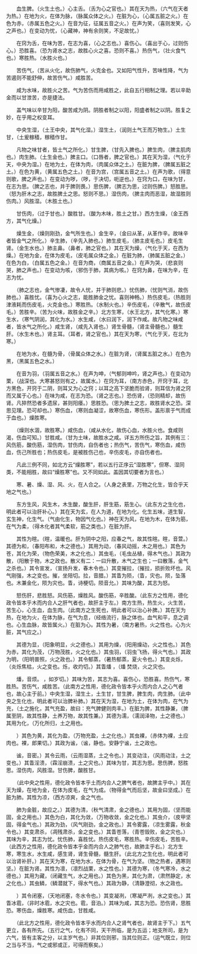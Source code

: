 <!-- { "loadSidebar": true } -->
　　血生脾。（火生土也。）心主舌。（舌为心之官也。）其在天为热，（六气在天者为热。）在地为火，在体为脉，（脉属众体之火。）在脏为心，（心属五脏之火。）在色为赤，（赤属五色之火。）在音为征，征属五音之火。）在声为笑，（喜则发笑，心之声也。）在变动为忧，（心藏神，神有余则笑，不足故忧。）

　　在窍为舌，在味为苦，在志为喜，（心之志也。）喜伤心。（喜出于心，过则伤心。）恐胜喜。（恐为肾水之志，故胜心火之喜。恐则不喜。）热伤气，（壮火食气也。）寒胜热。（水胜火也。）

　　苦伤气，（苦从火化，故伤肺气，火克金也。又如阳气性升，苦味性降，气为苦遏则不能舒伸，故苦伤气。）咸胜苦。

　　咸为水味，故胜火之苦。气为苦伤而用咸胜之，此自五行相制之理。若以辛助金而以甘泄苦，亦是捷法。

　　盖气味以辛甘为阳，酸苦咸为阴。阴胜者制之以阳，阳盛者制之以阴。胜复之妙，在乎用之权变耳。

　　中央生湿，（土王中央，其气化湿。）湿生土，（润则土气王而万物生。）土生甘，（土爰稼穑，稼穑作甘。

　　凡物之味甘者，皆土气之所化。）甘生脾，（甘先入脾也。）脾生肉，（脾主肌肉也。）肉生肺。（土生金也。）脾主口。（口唇者，脾之官也。）其在天为湿，（气化于天，中央为湿。）在地为土，在体为肉，（肉属众体之土。）在脏为脾，（脾属五脏之土。）在色为黄，（黄属五色之土。）在音为宫，（宫属五音之土。）在声为歌，（得意则歌，脾之声也。）在变动为哕，（哕，于决切，呃逆也。）在窍为口，在味为甘，在志为思。（脾之志也，并于脾则畏。）思伤脾，（脾志为思，过则伤脾。）怒胜思。（怒为肝木之志，故胜脾土之思。怒则不思。）湿伤肉，（脾主肉而恶湿，故湿胜则伤肉。）风胜湿。（木胜土也。）

　　甘伤肉，（过于甘也。）酸胜甘。（酸为木味，胜土之甘。）西方生燥，（金王西方，其气化燥。）

　　燥生金，（燥则刚劲，金气所生也。）金生辛，（金曰从革，从革作辛。故味辛者皆金气之所化。）辛生肺，（辛先入肺也。）肺生皮毛，（肺主皮毛也。）皮毛生肾。（金生水也。）肺主鼻。（鼻者，肺之官也。）其在天为燥，（气化于天，在西为燥。）在地为金，在体为皮毛，（皮毛属众体之金。）在脏为肺，（肺属五脏之金。）在色为白，（白属五色之金。）在音为商，（商属五音之金。）在声为哭，（悲哀则哭，肺之声也。）在变动为咳，（邪伤于肺，其病为咳。）在窍为鼻，在味为辛，在志为忧。

　　（肺之志也，金气惨凄，故令人忧，并于肺则悲。）忧伤肺，（忧则气消，故伤肺也。）喜胜忧。（喜为心火之志，能胜肺金之忧。喜则神畅。）热伤皮毛，（热胜则津液耗而伤皮毛，火克金也。）寒胜热。（水制火也。）辛伤皮毛，（辛散气，故伤皮毛。）苦胜辛。（苦为火味，故胜金之辛。）北方生寒，（水王北方，其气化寒。）寒生水，（寒气阴润，其化为水。）水生咸，（水曰润下，润下作咸。故凡物之味咸者，皆水气之所化。）咸生肾，（咸先入肾也。）肾生骨髓，（肾主骨髓也。）髓生肝。（水生木也。）肾主耳。（耳者，肾之官也。）其在天为寒，（气化于天，在北为寒。）

　　在地为水，在髓为骨，（骨属众体之水。）在脏为肾，（肾属五脏之水。）在色为黑，（黑属五色之水。）

　　在音为羽，（羽属五音之水。）在声为呻，（气郁则呻吟，肾之声也。）在变动为栗，（战深也。大寒甚怒则有之，故属水。）在窍为耳，（南方赤色，开窍于耳，北方黑色，开窍于二阴，则耳又为心之窍；以耳之高下坚脆而验肾，则耳信为肾之窍而又属于心也。）在味为咸，在志为恐。（肾之志也。）恐伤肾，（恐则精却，故伤肾。凡猝然恐者多遗尿，甚则阳痿。）思胜恐。（思为脾土之志，故胜肾水之恐。深思见理。恐可却也。）寒伤血，（寒则血凝涩，故寒伤血，寒伤形。盖形禀于气而成于血也。）燥胜寒。

　　（燥则水涸，故胜寒。）咸伤血，（咸从水化，故伤心血，水胜火也。食咸则渴，伤血可知。）甘胜咸。（甘为土味，故胜水之咸。详五方所伤之旨，其例有三：风伤筋，酸伤筋，湿伤肉，甘伤肉，自伤者也；热伤气，苦伤气，寒伤血，咸伤血，伤己所胜也；热伤皮毛，是被胜伤己也，辛伤皮毛，亦自伤者也。

　　凡此三例不同，如北方云“燥胜寒”，若以五行正序云“湿胜寒”，但寒、湿同类，不能相胜，故曰“燥胜寒”也。又不同如此。盖因其切要者为言也。）

　　寒、暑、燥、湿、风、火，在人合之。（人身之表里，万物之化生，皆合乎天地之气也。）

　　东方生风，风生木，木生酸，酸生肝，肝生筋，筋生心。（此东方之生化也，明此者可以治肝补心。）其在天为玄，在人为道，在地为化。化生五味，道生智，玄生神，化生气。（气由化生，物因气化也。）神在天为风，在地为木，在体为筋，在气为柔，（得木化者其气柔软，筋之类也。）在脏为肝。

　　其性为暄。（暄，温暖也。肝为阴中之阳，应春之气，故其性暄。暄，音萱。）其德为和，（春阳布和，木之德也。）其用为动，（春风动摇，木之用也。）其色为苍，其化为荣，（物色荣美，木之化也。）其虫毛，（毛虫丛植，得木气也。）其政为散，（阳散于物，木之政也。散义有二：一曰升散，木气之生也；一曰散落，金气之杀也。）其令宣发，（宣扬升发，春木令也。）其变摧拉，（摧拉，损折败坏也。风气刚强，木之变也。摧，坐陪切。拉，音腊。）其眚为陨，（眚，灾也。陨，坠落也。木兼金化，陨为灾也。眚，诗梗切。陨音允。）其味为酸，其志为怒。

　　怒伤肝，悲胜怒。风伤筋，燥胜风。酸伤筋，辛胜酸。（此东方之性用，德化政令皆本乎木而内合人之肝气者也，故肝主于左。）南方生热，热生火，火生苦，苦生心，心生血，血生肉。（此南方之生死也，明此者可以治心补脾。）其在天为热，在地为火，在体为脉，在气为息，（经络流行，脉之体也。血气和平，息之调也。心生血脉，故皆属火。）在脏为心。其性为暑，（南方暑热，火之性也。心为火脏，其气应之。）

　　其德为显，（阳象明显，火之德也。）其用为燥，（阳用燥动，火之性也。）其色为赤，其化为茂，（万物茂胜，火之化也。）其虫羽，（羽虫飞扬，得火气也。）其政为明，（阳明普照，火之政也。）其令郁蒸，（暑热郁蒸，夏火令也。）其变炎烁，（炎烁焦枯，火之变也。烁，收灼切。）其眚燔 ，（燔 焚烧，火之灾也。

　　燔，音烦。 ，如岁切。）其味为苦，其志为喜。喜伤心，恐胜喜。热伤气，寒胜热。苦伤气，咸胜苦。（此南方之性用，德化政令皆本乎火而内合人之心气者也，故心主于前。）中央生湿，湿生土，土生甘，甘生脾，脾生肉，肉生肺。（此中央之生化也，明此者可以治脾补肺。）其在天为湿，在地为土，在体为肉，在气为充，（土之施化，其气充盈，故曰：充气脾健则肉丰。）在脏为脾，其性静兼，（脾属至阴，故其性静，土养万物，故其性兼。）其德为濡，（濡润泽物，土之德也。）其用为化，（万化所归，土之用也。

　　）其色为黄，其化为盈，（万物充盈，土之化也。）其虫裸，（赤体为裸，土应肉也。裸，郎果切。）其政为谧，（谧，静也。安静宁谧，土之政也。

　　谧，音密。）其令云雨，（云雨湿蒸，土之令也。）其变动注，（风雨动注，土之变也。）其眚淫溃，（霖淫崩溃，土之灾也。）其味为甘，其志为思。思伤脾，怒胜思。湿伤肉，风胜湿。甘伤脾，酸胜甘。

　　（此中央之性用，德化政令皆本乎土而内合人之脾气者也，故脾主乎中。）其在天为燥，在地为金，在体为皮毛，在气为成。（物得金气而后坚，故金曰坚成。）在脏为肺。其性为凉，（西方凉爽，金之气也。

　　肺为金脏，故应之。）其德为清，（秋气清肃，金之德也。）其用为固，（坚而能固，金之用也。）其色为白，其化为敛，（万物收敛，金之化也。）其虫介，（皮甲坚固，得金气也。）其政为劲，（风气刚劲，金之政也。）其令雾露，（凉生雾露，秋金令也。）其变肃杀，（凋残肃杀，金之变也。）其眚苍落，（青苍毁败，金之灾也。）其味为辛，其志为忧。忧伤肺，喜胜忧。热伤皮毛，寒胜热。辛伤皮毛，苦胜辛。（此西方之性用，德化政令皆本乎金而内合人之肺气也，故肺主乎右。）北方生寒，寒生水，水生咸，感生肾，肾生骨髓，髓生肝。（此北方之生化也，明此者可以治肾补肝。）其在天为寒，在地为水，在体为骨，在气为坚。（物之热者，遇寒则坚。）在脏为肾。其性为凛，（凛烈战栗，水之性也。）其德为寒，（冬气寒冷，水之德也。）其用为藏，（闭藏生气，水之用也。）其色为黑，其化为肃，（肃然静定，水之化也。）其虫鳞，（鳞潜就下，得水气也。）其政为静，（清静澄彻，水之政也。

　　）其令闭塞，（天地闭塞，冬水令也。）其变凝冽，（寒凝严冽，水之变也。）其眚冰雹，（非时冰雹，水之灾也。雹，音泊。）其味为咸，其志为恐。恐伤肾，思胜恐。寒伤血，燥胜寒。咸伤血，甘胜咸。

　　（此北方之性用，德化政令皆本乎水而内合人之肾气者也，故肾主于下。）五气更立，各有所先。（五行之气，化有不同，天干所临，是为五运；地支所司，是为六气，皆有主客之分，以主岁气也。）非其位则邪，当其位则正。（运气既立，则位之当与不当，气之或邪或正，可得而察矣。）

